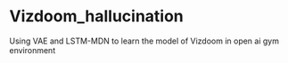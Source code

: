 # Vizdoom_hallucination
Using VAE and LSTM-MDN to learn the model of  Vizdoom in open ai gym environment
